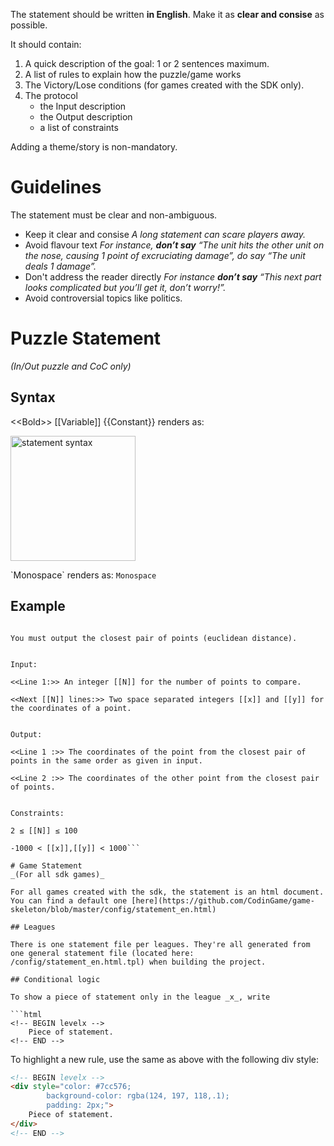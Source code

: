 The statement should be written **in English**. Make it as **clear and consise** as possible.

It should contain:

1. A quick description of the goal: 1 or 2 sentences maximum.
2. A list of rules to explain how the puzzle/game works
3. The Victory/Lose conditions (for games created with the SDK only).
4. The protocol
	- the Input description
	- the Output description
	- a list of constraints

Adding a theme/story is non-mandatory.

# <a name="guidelines"></a> Guidelines

The statement must be clear and non-ambiguous.

- Keep it clear and consise
_A long statement can scare players away._
- Avoid flavour text
_For instance, **don’t say** “The unit hits the other unit on the nose, causing 1 point of excruciating damage”, do say “The unit deals 1 damage”._
- Don't address the reader directly
_For instance **don’t say** “This next part looks complicated but you’ll get it, don’t worry!”._
- Avoid controversial topics like politics.

# <a name="puzzle-statement"></a> Puzzle Statement
_(In/Out puzzle and CoC only)_

## Syntax

\<\<Bold\>\> [[Variable]] {{Constant}} renders as:

<img src="https://admin.codingame.com/servlet/fileservlet?id=2208548269998" alt="statement syntax" width="200"/>

\`Monospace\` renders as: `Monospace`

## Example

```Goal:

You must output the closest pair of points (euclidean distance).


Input:

<<Line 1:>> An integer [[N]] for the number of points to compare.

<<Next [[N]] lines:>> Two space separated integers [[x]] and [[y]] for the coordinates of a point.


Output:

<<Line 1 :>> The coordinates of the point from the closest pair of points in the same order as given in input.

<<Line 2 :>> The coordinates of the other point from the closest pair of points.


Constraints:

2 ≤ [[N]] ≤ 100

-1000 < [[x]],[[y]] < 1000```

# Game Statement
_(For all sdk games)_

For all games created with the sdk, the statement is an html document. You can find a default one [here](https://github.com/CodinGame/game-skeleton/blob/master/config/statement_en.html)

## Leagues

There is one statement file per leagues. They're all generated from one general statement file (located here: /config/statement_en.html.tpl) when building the project.

## Conditional logic

To show a piece of statement only in the league _x_, write

```html
<!-- BEGIN levelx -->
	Piece of statement.
<!-- END -->
```

To highlight a new rule, use the same as above with the following div style:

```html
<!-- BEGIN levelx -->
<div style="color: #7cc576;
        background-color: rgba(124, 197, 118,.1);
        padding: 2px;">
    Piece of statement.
</div>
<!-- END -->
```




